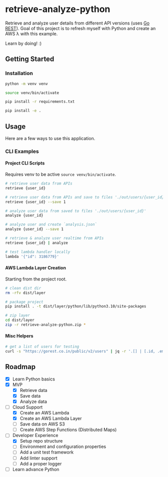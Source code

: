 # retrieve-analyze-python
 Retrieve and analyze user details from different API versions (uses [Go REST](https://gorest.co.in)). Goal of this project is to refresh myself with Python and create an AWS λ with this example.

 Learn by doing! :)

<!-- GETTING STARTED -->
## Getting Started

### Installation

```sh
python -m venv venv

source venv/bin/activate

pip install -r requirements.txt

pip install -e .
```

<!-- USAGE EXAMPLES -->
## Usage

Here are a few ways to use this application.

### CLI Examples

#### Project CLI Scripts

Requires venv to be active `source venv/bin/activate`.

```sh
# retrieve user data from APIs
retrieve {user_id}

# retrieve user data from APIs and save to files './out/users/{user_id}'
retrieve {user_id} --save 1

# analyze user data from saved to files './out/users/{user_id}'
analyze {user_id}

# analyze user and create `analysis.json`
analyze {user_id} --save 1

# retrieve & analyze user realtime from APIs
retrieve {user_id} | analyze

# test lambda handler locally
lambda '{"id": 3186779}'
```

#### AWS Lambda Layer Creation

Starting from the project root.

```sh
# clean dist dir
rm -rfv dist/layer

# package project
pip install . -t dist/layer/python/lib/python3.10/site-packages

# zip layer
cd dist/layer
zip -r retrieve-analyze-python.zip *
```

#### Misc Helpers

```sh
# get a list of users for testing
curl -s "https://gorest.co.in/public/v2/users" | jq -r '.[] | [.id, .email] | @csv' > "./out/users/list-$(date +"%Y-%m-%dT%H%M").csv"
```


<!-- ROADMAP -->
## Roadmap

- [x] Learn Python basics
- [x] MVP
    - [x] Retrieve data
    - [x] Save data
    - [x] Analyze data
- [ ] Cloud Support
    - [x] Create an AWS Lambda
    - [x] Create an AWS Lambda Layer
    - [ ] Save data on AWS S3
    - [ ] Create AWS Step Functions (Distributed Maps)
- [ ] Developer Experience
    - [x] Setup repo structure
    - [ ] Environment and configuration properties
    - [ ] Add a unit test framework
    - [ ] Add linter support
    - [ ] Add a proper logger
- [ ] Learn advance Python
